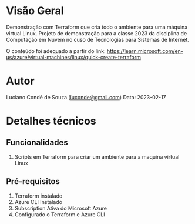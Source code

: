 # Visão Geral
Demonstração com Terraform que cria todo o ambiente para uma máquina virtual Linux. Projeto de demonstração para a classe 2023 da disciplina de Computação em Nuvem no cuso de Tecnologias para Sistemas de Internet.

O conteúdo foi adequado a partir do link: https://learn.microsoft.com/en-us/azure/virtual-machines/linux/quick-create-terraform

# Autor
Luciano Condé de Souza (luconde@gmail.com)
Data: 2023-02-17

# Detalhes técnicos

## Funcionalidades
1. Scripts em Terraform para criar um ambiente para a maquina virtual Linux

## Pré-requisitos
1. Terraform instalado
2. Azure CLI Instalado
3. Subscription Ativa do Microsoft Azure
4. Configurado o Terraform e Azure CLI
